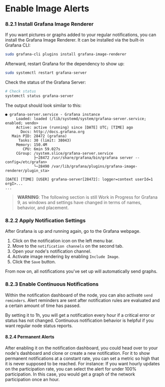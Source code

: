 # Enable Image Alerts

### 8.2.1 Install Grafana Image Renderer

If you want pictures or graphs added to your regular notifications, you can install the Grafana Image Renderer. It can be installed via the built-in Grafana CLI:

```sh
sudo grafana-cli plugins install grafana-image-renderer
```

Afterward, restart Grafana for the dependency to show up:

```sh
sudo systemctl restart grafana-server
```

Check the status of the Grafana Server:

```sh
# Check status
systemctl status grafana-server
```

The output should look similar to this:

```text
● grafana-server.service - Grafana instance
     Loaded: loaded (/lib/systemd/system/grafana-server.service; enabled; vendo>
     Active: active (running) since [DATE] UTC; [TIME] ago
       Docs: http://docs.grafana.org
   Main PID: 28472 (grafana)
      Tasks: 30 (limit: 38043)
     Memory: 150.4M
        CPU: 6min 59.027s
     CGroup: /system.slice/grafana-server.service
             ├─28472 /usr/share/grafana/bin/grafana server --config=/etc/grafan>
             └─28490 /var/lib/grafana/plugins/grafana-image-renderer/plugin_sta>

[DATE] [TIME] [USER] grafana-server[28472]: logger=context userId=1 orgI>...
...
```

> **WARNING**: The following section is still Work in Progress for Grafana 9, as windows and settings have changed in terms of names, behavior, and placement.

### 8.2.2 Apply Notification Settings

After Grafana is up and running again, go to the Grafana webpage.

1. Click on the notification icon on the left menu bar.
2. Move to the `notification channels` on the second tab.
3. Open your node's notification channel.
4. Activate image rendering by enabling `Include Image`.
5. Click the `Save` button.

From now on, all notifications you've set up will automatically send graphs.

### 8.2.3 Enable Continuous Notifications

Within the notification dashboard of the node, you can also activate `send reminders`. Alert reminders are sent after notification rules are evaluated and a certain amount of time has passed.

By setting it to 1h, you will get a notification every hour if a critical error or status has not changed. Continuous notification behavior is helpful if you want regular node status reports.

#### 8.2.4 Permanent Alerts

After enabling it on the notification dashboard, you could head over to your node's dashboard and clone or create a new notification. For it to show permanent notifications at a constant rate, you can set a metric so high that it is never supposed to be reached. For instance: If you want hourly updates on the participation rate, you can select the alert for under 100% participation. In this case, you would get a graph of the network participation once an hour.
